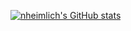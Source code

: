 [![nheimlich's GitHub stats](https://github-readme-stats.vercel.app/api?username=nheimlich&show_icons=true&theme=radical)](https://github.com/nheimlich/github-readme-stats)
